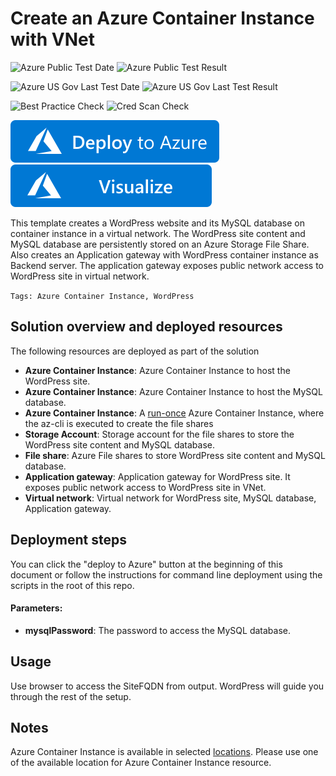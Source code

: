 # Create an Azure Container Instance with VNet

![Azure Public Test Date](https://azurequickstartsservice.blob.core.windows.net/badges/201-aci-wordpress-vnet/PublicLastTestDate.svg)
![Azure Public Test Result](https://azurequickstartsservice.blob.core.windows.net/badges/201-aci-wordpress-vnet/PublicDeployment.svg)

![Azure US Gov Last Test Date](https://azurequickstartsservice.blob.core.windows.net/badges/201-aci-wordpress-vnet/FairfaxLastTestDate.svg)
![Azure US Gov Last Test Result](https://azurequickstartsservice.blob.core.windows.net/badges/201-aci-wordpress-vnet/FairfaxDeployment.svg)

![Best Practice Check](https://azurequickstartsservice.blob.core.windows.net/badges/201-aci-wordpress-vnet/BestPracticeResult.svg)
![Cred Scan Check](https://azurequickstartsservice.blob.core.windows.net/badges/201-aci-wordpress-vnet/CredScanResult.svg)

[![Deploy To Azure](https://raw.githubusercontent.com/Azure/azure-quickstart-templates/master/1-CONTRIBUTION-GUIDE/images/deploytoazure.svg?sanitize=true)](https://portal.azure.com/#create/Microsoft.Template/uri/https%3A%2F%2Fraw.githubusercontent.com%2FAzure%2Fazure-quickstart-templates%2Fmaster%2F201-aci-wordpress-vnet%2Fazuredeploy.json)  [![Visualize](https://raw.githubusercontent.com/Azure/azure-quickstart-templates/master/1-CONTRIBUTION-GUIDE/images/visualizebutton.svg?sanitize=true)](http://armviz.io/#/?load=https%3A%2F%2Fraw.githubusercontent.com%2FAzure%2Fazure-quickstart-templates%2Fmaster%2F201-aci-wordpress-vnet%2Fazuredeploy.json)

This template creates a WordPress website and its MySQL database on container instance in a virtual network. The WordPress site content and MySQL database are persistently stored on an Azure Storage File Share.
Also creates an Application gateway with WordPress container instance as Backend server. The application gateway exposes public network access to WordPress site in virtual network.

`Tags: Azure Container Instance, WordPress`

## Solution overview and deployed resources

The following resources are deployed as part of the solution

+ **Azure Container Instance**: Azure Container Instance to host the WordPress site.
+ **Azure Container Instance**: Azure Container Instance to host the MySQL database.
+ **Azure Container Instance**: A [run-once](https://docs.microsoft.com/en-us/azure/container-instances/container-instances-restart-policy#container-restart-policy) Azure Container Instance, where the az-cli is executed to create the file shares
+ **Storage Account**: Storage account for the file shares to store the WordPress site content and MySQL database.
+ **File share**: Azure File shares to store WordPress site content and MySQL database.
+ **Application gateway**: Application gateway for WordPress site. It exposes public network access to WordPress site in VNet.
+ **Virtual network**: Virtual network for WordPress site, MySQL database, Application gateway.

## Deployment steps

You can click the "deploy to Azure" button at the beginning of this document or follow the instructions for command line deployment using the scripts in the root of this repo. 

#### Parameters:
+ **mysqlPassword**: The password to access the MySQL database.

## Usage

Use browser to access the SiteFQDN from output. WordPress will guide you through the rest of the setup.

## Notes
Azure Container Instance is available in selected [locations](https://docs.microsoft.com/en-us/azure/container-instances/container-instances-quotas#region-availability). Please use one of the available location for Azure Container Instance resource.


